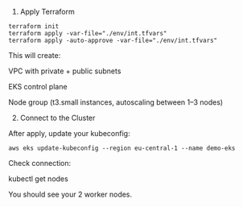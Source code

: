 1. Apply Terraform
```
terraform init
terraform apply -var-file="./env/int.tfvars"
terraform apply -auto-approve -var-file="./env/int.tfvars"

```

This will create:

VPC with private + public subnets

EKS control plane

Node group (t3.small instances, autoscaling between 1–3 nodes)

2. Connect to the Cluster

After apply, update your kubeconfig:
```
aws eks update-kubeconfig --region eu-central-1 --name demo-eks
```

Check connection:

kubectl get nodes


You should see your 2 worker nodes.